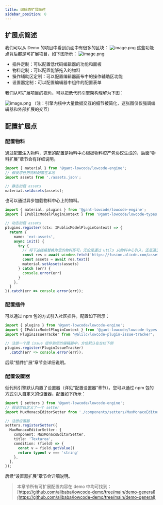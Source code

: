 ```yaml
---
title: 编辑态扩展简述
sidebar_position: 0
---
```

## 扩展点简述

我们可以从 Demo 的项目中看到页面中有很多的区块：
![image.png](https://img.alicdn.com/imgextra/i3/O1CN01WkdvNi1TamxZblYFA_!!6000000002399-2-tps-3840-2160.png)
这些功能点背后都是可扩展项目，如下图所示：
![image.png](https://img.alicdn.com/imgextra/i3/O1CN01wZLOzm24hmnMTwXdF_!!6000000007423-2-tps-3838-1914.png)

- 插件定制：可以配置低代码编辑器的功能和面板
- 物料定制：可以配置能够拖入的物料
- 操作辅助区定制：可以配置编辑器画布中的操作辅助区功能
- 设置器定制：可以配置编辑器中组件的配置表单

我们从可扩展项目的视角，可以把低代码引擎架构理解为下图：

![image.png](https://img.alicdn.com/imgextra/i3/O1CN01fhZ3Q11hwE7RwSq7g_!!6000000004341-2-tps-3840-2160.png)
（注：引擎内核中大量数据交互的细节被简化，这张图仅仅强调编辑器和外部扩展的交互）

## 配置扩展点

### 配置物料
通过配置注入物料，这里的配置是物料中心根据物料资产包协议生成的，后面“物料扩展”章节会有详细说明。
```typescript
import { material } from '@gant-lowcode/lowcode-engine';
// 假设您已把物料配置在本地
import assets from './assets.json';

// 静态加载 assets
material.setAssets(assets);
```

也可以通过异步加载物料中心上的物料。
```typescript
import { material, plugins } from '@gant-lowcode/lowcode-engine';
import { IPublicModelPluginContext } from '@gant-lowcode/lowcode-types';

// 动态加载 assets
plugins.register((ctx: IPublicModelPluginContext) => {
  return {
    name: 'ext-assets',
    async init() {
      try {
        // 将下述链接替换为您的物料即可。无论是通过 utils 从物料中心引入，还是通过其他途径如直接引入物料描述
        const res = await window.fetch('https://fusion.alicdn.com/assets/default@0.1.95/assets.json')
        const assets = await res.text()
        material.setAssets(assets)
      } catch (err) {
        console.error(err)
      }
    },
  }
}).catch(err => console.error(err));
```

### 配置插件
可以通过 npm 包的方式引入社区插件，配置如下所示：
```typescript
import { plugins } from '@gant-lowcode/lowcode-engine';
import { IPublicModelPluginContext } from '@gant-lowcode/lowcode-types';
import PluginIssueTracker from '@alilc/lowcode-plugin-issue-tracker';

// 注册一个提 issue 组件到您的编辑器中，方位默认在左栏下侧
plugins.register(PluginIssueTracker)
  .catch(err => console.error(err));
```
后续“插件扩展”章节会详细说明。

### 配置设置器
低代码引擎默认内置了设置器（详见“配置设置器”章节）。您可以通过 npm 包的方式引入自定义的设置器，配置如下所示：
```typescript
import { setters } from '@gant-lowcode/lowcode-engine';
// 假设您自定义了一个 setter
import MuxMonacoEditorSetter from './components/setters/MuxMonacoEditorSetter';

// 注册设置器
setters.registerSetter({
  MuxMonacoEditorSetter: {
    component: MuxMonacoEditorSetter,
    title: 'Textarea',
    condition: (field) => {
      const v = field.getValue()
      return typeof v === 'string'
    },
  },
});
```
后续“设置器扩展”章节会详细说明。

> 本章节所有可扩展配置内容在 demo 中均可找到：[https://github.com/alibaba/lowcode-demo/tree/main/demo-general](https://github.com/alibaba/lowcode-demo/tree/main/demo-general)
